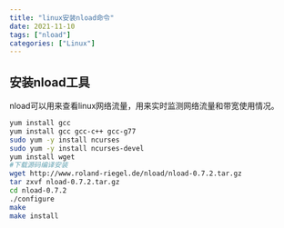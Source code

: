 ```yaml
---
title: "linux安装nload命令"
date: 2021-11-10
tags: ["nload"]
categories: ["Linux"]
---
```


## 安装nload工具

nload可以用来查看linux网络流量，用来实时监测网络流量和带宽使用情况。

```bash
yum install gcc
yum install gcc gcc-c++ gcc-g77
sudo yum -y install ncurses
sudo yum -y install ncurses-devel
yum install wget
#下载源码编译安装
wget http://www.roland-riegel.de/nload/nload-0.7.2.tar.gz 
tar zxvf nload-0.7.2.tar.gz
cd nload-0.7.2
./configure
make
make install
```

